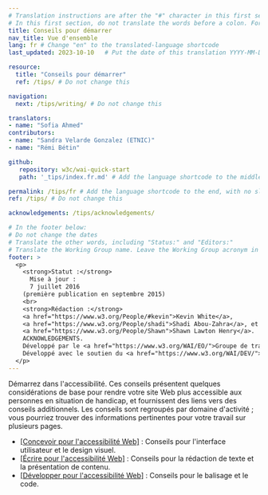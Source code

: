 ```yaml
---
# Translation instructions are after the "#" character in this first section. They are comments that do not show up in the web page. You do not need to translate the instructions after "#".
# In this first section, do not translate the words before a colon. For example, do not translate "title:". Do translate the text after "title:".
title: Conseils pour démarrer
nav_title: Vue d'ensemble
lang: fr # Change "en" to the translated-language shortcode
last_updated: 2023-10-10   # Put the date of this translation YYYY-MM-DD (with month in the middle)

resource:
  title: "Conseils pour démarrer"
  ref: /tips/ # Do not change this

navigation:
  next: /tips/writing/ # Do not change this

translators:
- name: "Sofia Ahmed"
contributors:
- name: "Sandra Velarde Gonzalez (ETNIC)"
- name: "Rémi Bétin"

github:
   repository: w3c/wai-quick-start
   path: '_tips/index.fr.md' # Add the language shortcode to the middle of the filename, for example: content/index.fr.md

permalink: /tips/fr # Add the language shortcode to the end, with no slash at the end. For example /path/to/file/fr
ref: /tips/ # Do not change this

acknowledgements: /tips/acknowledgements/

# In the footer below:
# Do not change the dates
# Translate the other words, including "Status:" and "Editors:"
# Translate the Working Group name. Leave the Working Group acronym in English.
footer: >
  <p>
    <strong>Statut :</strong>
      Mise à jour :
      7 juillet 2016
    (première publication en septembre 2015)
    <br>
    <strong>Rédaction :</strong>
    <a href="https://www.w3.org/People/#kevin">Kevin White</a>,
    <a href="https://www.w3.org/People/shadi">Shadi Abou-Zahra</a>, et
    <a href="https://www.w3.org/People/Shawn">Shawn Lawton Henry</a>.
    ACKNOWLEDGEMENTS.
    Développé par le <a href="https://www.w3.org/WAI/EO/">Groupe de travail Éducation et Promotion (EOWG)</a>.
    Développé avec le soutien du <a href="https://www.w3.org/WAI/DEV/">projet WAI-DEV</a>, co-financé par le programme <abbr title="Technologies de la Société de l'information">IST</abbr> de la Commission européenne.
  </p>
---
```


Démarrez dans l'accessibilité. Ces conseils présentent quelques considérations de base pour rendre votre site Web plus accessible aux personnes en situation de handicap, et fournissent des liens vers des conseils additionnels. Les conseils sont regroupés par domaine d'activité&nbsp;; vous pourriez trouver des informations pertinentes pour votre travail sur plusieurs pages.

* [[Concevoir pour l'accessibilité Web]](/tips/designing/)&nbsp;: Conseils pour l'interface utilisateur et le design visuel.
* [[Écrire pour l'accessibilité Web]](/tips/writing/)&nbsp;: Conseils pour la rédaction de texte et la présentation de contenu.
* [[Développer pour l'accessibilité Web]](/tips/developing/)&nbsp;: Conseils pour le balisage et le code.
